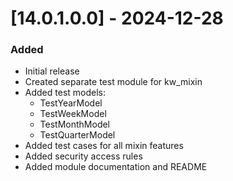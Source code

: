 # [14.0.1.0.0] - 2024-12-28

### Added
- Initial release
- Created separate test module for kw_mixin
- Added test models:
  - TestYearModel
  - TestWeekModel
  - TestMonthModel
  - TestQuarterModel
- Added test cases for all mixin features
- Added security access rules
- Added module documentation and README
